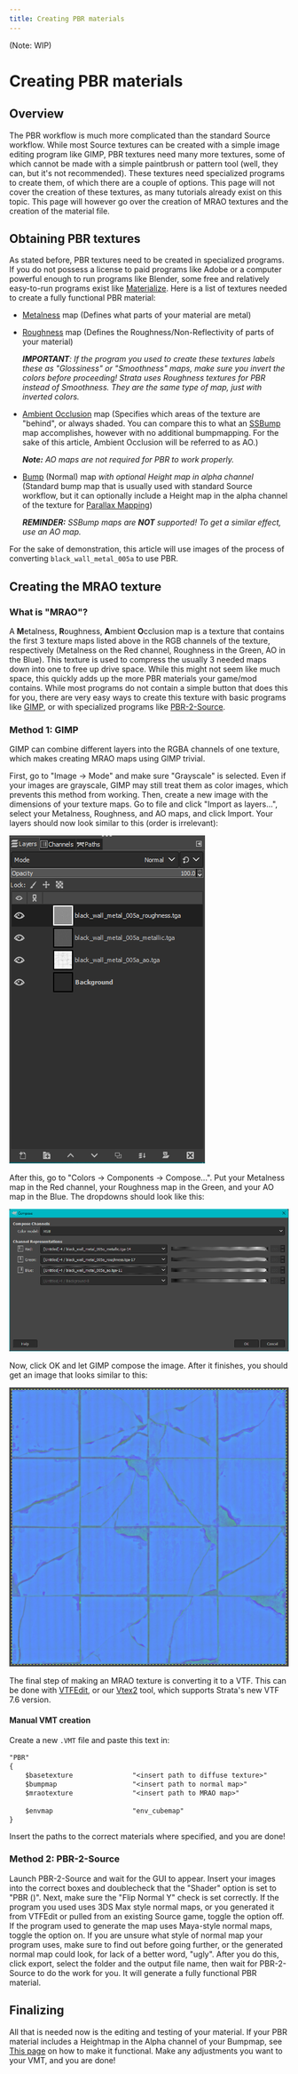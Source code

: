 ```yaml
---
title: Creating PBR materials
---
```

(Note: WIP)
# Creating PBR materials
## Overview
The PBR workflow is much more complicated than the standard Source workflow. While most Source textures can be created with a simple image editing program like GIMP, PBR textures need many more textures, some of which cannot be made with a simple paintbrush or pattern tool (well, they can, but it's not recommended). These textures need specialized programs to create them, of which there are a couple of options. This page will not cover the creation of these textures, as many tutorials already exist on this topic. This page will however go over the creation of MRAO textures and the creation of the material file.
## Obtaining PBR textures
As stated before, PBR textures need to be created in specialized programs. If you do not possess a license to paid programs like Adobe or a computer powerful enough to run programs like Blender, some free and relatively easy-to-run programs exist like [Materialize](https://boundingboxsoftware.com/materialize/). Here is a list of textures needed to create a fully functional PBR material:
* [Metalness](https://help.poliigon.com/en/articles/1712652-texture-maps-explained#h_758312b1b2) map (Defines what parts of your material are metal)
* [Roughness](https://help.poliigon.com/en/articles/1712652-texture-maps-explained#h_e0063ea358) map (Defines the Roughness/Non-Reflectivity of parts of your material)
 
   ***IMPORTANT**: If the program you used to create these textures labels these as "Glossiness" or "Smoothness" maps, make sure you invert the colors before proceeding! Strata uses Roughness textures for PBR instead of Smoothness. They are the same type of map, just with inverted colors.*

* [Ambient Occlusion](https://help.poliigon.com/en/articles/1712652-texture-maps-explained#h_00c9ca0901) map (Specifies which areas of the texture are "behind", or always shaded. You can compare this to what an [SSBump](https://developer.valvesoftware.com/wiki/$ssbump) map accomplishes, however with no additional bumpmapping. For the sake of this article, Ambient Occlusion will be referred to as AO.) 

	***Note:** AO maps are not required for PBR to work properly.*
* [Bump](https://developer.valvesoftware.com/wiki/Bump_map) (Normal) map *with optional Height map in alpha channel* (Standard bump map that is usually used with standard Source workflow, but it can optionally include a Height map in the alpha channel of the texture for [Parallax Mapping](/shared/reference/PBR/parallaxmapping))

	***REMINDER:** SSBump maps are **NOT** supported! To get a similar effect, use an AO map.*

For the sake of demonstration, this article will use images of the process of converting `black_wall_metal_005a` to use PBR.
## Creating the MRAO texture
### What is "MRAO"?
A **M**etalness, **R**oughness, **A**mbient **O**cclusion map is a texture that contains the first 3 texture maps listed above in the RGB channels of the texture, respectively (Metalness on the Red channel, Roughness in the Green, AO in the Blue). This texture is used to compress the usually 3 needed maps down into one to free up drive space. While this might not seem like much space, this quickly adds up the more PBR materials your game/mod contains. While most programs do not contain a simple button that does this for you, there are very easy ways to create this texture with basic programs like [GIMP](https://www.gimp.org/), or with specialized programs like [PBR-2-Source](https://koerismo.digital/projects#pbr-2-source). 
### Method 1: GIMP
GIMP can combine different layers into the RGBA channels of one texture, which makes creating MRAO maps using GIMP trivial. 

First, go to "Image -> Mode" and make sure "Grayscale" is selected. Even if your images are grayscale, GIMP may still treat them as color images, which prevents this method from working. Then, create a new image with the dimensions of your texture maps. Go to file and click "Import as layers...", select your Metalness, Roughness, and AO maps, and click Import. Your layers should now look similar to this (order is irrelevant):

![Metalness, Roughness, and AO maps in separate layers](/assets/PBR_images/gimplayers.png)

After this, go to "Colors -> Components -> Compose...". Put your Metalness map in the Red channel, your Roughness map in the Green, and your AO map in the Blue. The dropdowns should look like this:

![Metalness map in R, Roughness in G, AO in B](/assets/PBR_images/gimpcompose.png)

Now, click OK and let GIMP compose the image. After it finishes, you should get an image that looks similar to this:

![Mostly blue image](/assets/PBR_images/bwm004a_mrao.png)

The final step of making an MRAO texture is converting it to a VTF. This can be done with [VTFEdit](https://valvedev.info/tools/vtfedit/), or our [Vtex2](/shared/reference/util/vtex2) tool, which supports Strata's new VTF 7.6 version. 
#### Manual VMT creation
Create a new `.VMT` file and paste this text in:
```
"PBR"
{
	$basetexture               "<insert path to diffuse texture>"
	$bumpmap                   "<insert path to normal map>"
	$mraotexture               "<insert path to MRAO map>"

	$envmap                    "env_cubemap"
}
```
Insert the paths to the correct materials where specified, and you are done!
### Method 2: PBR-2-Source
Launch PBR-2-Source and wait for the GUI to appear. Insert your images into the correct boxes and doublecheck that the "Shader" option is set to "PBR (<intended use>)". Next, make sure the "Flip Normal Y" check is set correctly. If the program you used uses 3DS Max style normal maps, or you generated it from VTFEdit or pulled from an existing Source game, toggle the option off. If the program used to generate the map uses Maya-style normal maps, toggle the option on. If you are unsure what style of normal map your program uses, make sure to find out before going further, or the generated normal map could look, for lack of a better word, "ugly". After you do this, click export, select the folder and the output file name, then wait for PBR-2-Source to do the work for you. It will generate a fully functional PBR material.

## Finalizing
All that is needed now is the editing and testing of your material. If your PBR material includes a Heightmap in the Alpha channel of your Bumpmap, see [This page](/shared/reference/PBR/parallaxmapping) on how to make it functional. Make any adjustments you want to your VMT, and you are done!
